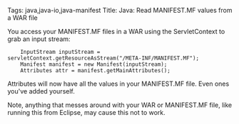 Tags: java,java-io,java-manifest
Title: Java: Read MANIFEST.MF values from a WAR file

You access your MANIFEST.MF files in a WAR using the ServletContext to grab an input stream:

		InputStream inputStream = servletContext.getResourceAsStream("/META-INF/MANIFEST.MF");
		Manifest manifest = new Manifest(inputStream);    
		Attributes attr = manifest.getMainAttributes();

Attributes will now have all the values in your MANIFEST.MF file. Even ones you've added yourself.

Note, anything that messes around with your WAR or MANIFEST.MF file, like running this from Eclipse, may cause this not to work.
